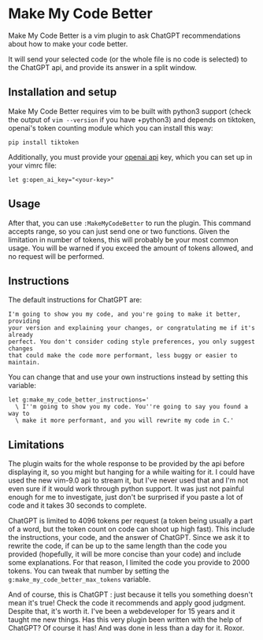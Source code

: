 # Make My Code Better

Make My Code Better is a vim plugin to ask ChatGPT recommendations about
how to make your code better.

It will send your selected code (or the whole file is no code is selected)
to the ChatGPT api, and provide its answer in a split window.

## Installation and setup

Make My Code Better requires vim to be built with python3 support (check
the output of `vim --version` if you have +python3) and depends on tiktoken,
openai's token counting module which you can install this way:

    pip install tiktoken

Additionally, you must provide your [openai api](https://platform.openai.com/) key,
which you can set up in your vimrc file:

    let g:open_ai_key="<your-key>"

## Usage

After that, you can use `:MakeMyCodeBetter` to run the plugin. This command
accepts range, so you can just send one or two functions. Given the
limitation in number of tokens, this will probably be your most common
usage. You will be warned if you exceed the amount of tokens allowed, and
no request will be performed.

## Instructions

The default instructions for ChatGPT are:

    I'm going to show you my code, and you're going to make it better, providing
    your version and explaining your changes, or congratulating me if it's already
    perfect. You don't consider coding style preferences, you only suggest changes
    that could make the code more performant, less buggy or easier to maintain.


You can change that and use your own instructions instead by setting this
variable:

    let g:make_my_code_better_instructions='
      \ I''m going to show you my code. You''re going to say you found a way to
      \ make it more performant, and you will rewrite my code in C.'

## Limitations

The plugin waits for the whole response to be provided by the api before
displaying it, so you might but hanging for a while waiting for it. I could
have used the new vim-9.0 api to stream it, but I've never used that and
I'm not even sure if it would work through python support. It was just not
painful enough for me to investigate, just don't be surprised if you paste
a lot of code and it takes 30 seconds to complete.

ChatGPT is limited to 4096 tokens per request (a token being usually a part
of a word, but the token count on code can shoot up high fast). This
include the instructions, your code, and the answer of ChatGPT. Since we
ask it to rewrite the code, if can be up to the same length than the code
you provided (hopefully, it will be more concise than your code) and
include some explanations. For that reason, I limited the code you provide
to 2000 tokens. You can tweak that number by setting the
`g:make_my_code_better_max_tokens` variable.

And of course, this is ChatGPT : just because it tells you something
doesn't mean it's true! Check the code it recommends and apply good
judgment. Despite that, it's worth it. I've been a webdeveloper for 15
years and it taught me new things. Has this very plugin been written with
the help of ChatGPT? Of course it has! And was done in less than a day for
it. Roxor.
